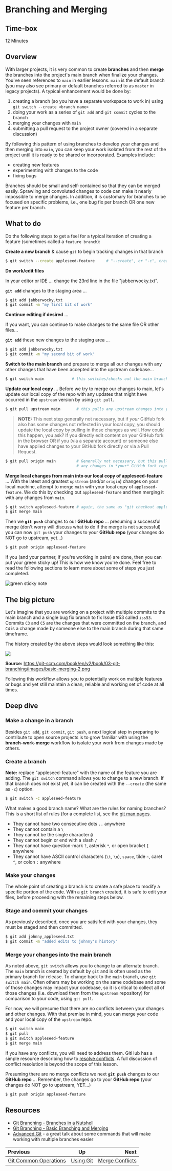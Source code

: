<!-- begin auto-generated title section -->
# Branching and Merging
<!-- end auto-generated section -->


## Time-box

12 Minutes

## Overview

With larger projects, it is very common to create **branches** and then **merge** the branches into the project's main branch when finalize your changes. You've seen references to `main` in earlier lessons. `main` is the default branch (you may also see primary or default branches referred to as `master` in legacy projects). A typical enhancement would be done by:

1. creating a branch (so you have a separate workspace to work in) using `git switch --create <branch name>`
1. doing your work as a series of `git add` and `git commit` cycles to the branch
1. merging your changes with `main`
1. submitting a pull request to the project owner (covered in a separate discussion)

By following this pattern of using branches to develop your changes and then merging into `main`, you can keep your work isolated from the rest of the project until it is ready to be shared or incorporated. Examples include:

* creating new features
* experimenting with changes to the code
* fixing bugs

Branches should be small and self-contained so that they can be merged easily. Sprawling and convoluted changes to code can make it nearly impossible to merge changes. In addition, it is customary for branches to be focused on specific problems, i.e., one bug fix per branch OR one new feature per branch.

## What to do

Do the following steps to get a feel for a typical iteration of creating a feature (sometimes called a `feature branch`):

**Create a new branch** & cause `git` to begin tracking changes in that branch

```bash
$ git switch --create appleseed-feature     # "--create", or "-c", creates a new branch named "appleseed-feature"
```

**Do work/edit files**

In your editor or IDE ... change the 23rd line in the file "jabberwocky.txt".

**`git add`** changes to the staging area ...

```bash
$ git add jabberwocky.txt
$ git commit -m "my first bit of work"
```

**Continue editing if desired** ...

If you want, you can continue to make changes to the same file OR other files...

**`git add`** these new changes to the staging area ...

```bash
$ git add jabberwocky.txt
$ git commit -m "my second bit of work"
```

**Switch to the main branch** and prepare to merge all our changes with any other changes that have been accepted into the upstream codebase...

```bash
$ git switch main            # this switches/checks out the main branch and is the same as "git checkout main"
```

**Update our local copy** ... Before we try to merge our changes to main, let's update our local copy of the repo with any updates that might have occurred in the `upstream` version by using `git pull`.

```bash
$ git pull upstream main       # this pulls any upstream changes into your computer
```

> **NOTE:** This next step generally not necessary, but if *your* GitHub fork also has some changes not reflected in your local copy, you should update the local copy by pulling in those changes as well. How could this happen, you ask? If you directly edit content on your GitHub fork in the browser OR if you (via a separate account) or someone else have applied changes to your GitHub fork directly or via a Pull Request.

```bash
$ git pull origin main         # Generally not necessary, but this pulls
                               # any changes in *your* GitHub fork repo to your computer
```

**Merge local changes from main into our local copy of appleseed-feature** ... With the latest and greatest `upstream` (and/or `origin`) changes on your local machine, attempt to merge `main` with your local copy of `appleseed-feature`. We do this by checking out `appleseed-feature` and then merging it with any changes from `main`.

```bash
$ git switch appleseed-feature # again, the same as "git checkout appleseed-feature"
$ git merge main
```

Then we **`git push`** changes to our **GitHub repo** ... presuming a successful merge (don't worry will discuss what to do if the merge is not successful) you can now `git push` your changes to your **GitHub repo** (your changes do NOT go to upstream, yet...)

```bash
$ git push origin appleseed-feature
```

If you (and your partner, if you're working in pairs) are done, then you can put your green sticky up! This is how we know you're done. Feel free to read the following sections to learn more about some of steps you just completed.

![green sticky note](images/Sticky-Note-02-Green-300px.png)

## The big picture

Let's imagine that you are working on a project with multiple commits to the main branch and a single bug fix branch to fix Issue #53 called `iss53`. Commits `C3` and `C5` are the changes that were committed on the branch, and `C4` is a change made by someone else to the main branch during that same timeframe.

The history created by the above steps would look something like this:

<img src="https://git-scm.com/book/en/v2/book/03-git-branching/images/basic-merging-2.png">

**Source:** https://git-scm.com/book/en/v2/book/03-git-branching/images/basic-merging-2.png

Following this workflow allows you to potentially work on multiple features or bugs and yet still maintain a clean, reliable and working set of code at all times.

## Deep dive

### Make a change in a branch

Besides `git add`, `git commit`, `git push`, a next logical step in preparing to contribute to open source projects is to grow familiar with using the **branch-work-merge** workflow to isolate your work from changes made by others.

### Create a branch

**Note:** replace "appleseed-feature" with the name of the feature you are adding. The `git switch` command allows you to change to a new branch. If that branch does not exist yet, it can be created with the `--create` (the same as `-c`) option.

```bash
$ git switch -c appleseed-feature
```

What makes a good branch name? What are the rules for naming branches? This is a short list of rules (for a complete list, see the [git man pages](https://mirrors.edge.kernel.org/pub/software/scm/git/docs/git-check-ref-format.html).

* They cannot have two consecutive dots `..` anywhere
* They cannot contain a `\`
* They cannot be the single character `@`
* They cannot begin or end with a slash `/`
* They cannot have question-mark `?`, asterisk `*`, or open bracket `[` anywhere
* They cannot have ASCII control characters (`\t`, `\n`), `space`, tilde `~`, caret `^`, or colon `:` anywhere

### Make your changes

The whole point of creating a branch is to create a safe place to modify a specific portion of the code. With a `git branch` created, it is safe to edit your files, before proceeding with the remaining steps below.

### Stage and commit your changes

As previously described, once you are satisifed with your changes, they must be staged and then committed.

```bash
$ git add johnny_appleseed.txt
$ git commit -m "added edits to johnny's history"
```

### Merge your changes into the main branch

As noted above, `git switch` allows you to change to an alternate branch. The `main` branch is created by default by `git` and is often used as the primary branch for release. To change back to the `main` branch, use `git switch main`. Often others may be working on the same codebase and some of those changes may impact your codebase, so it is critical to collect all of those changes (i.e. download them from the `upstream` repository) for comparison to your code, using `git pull`.

For now, we will presume that there are no conflicts between your changes and other changes. With that premise in mind, you can merge your code and your local copy of the `upstream` repo.

```bash
$ git switch main
$ git pull
$ git switch appleseed-feature
$ git merge main
```

If you have any conflicts, you will need to address them. GitHub has a simple resource describing how to [resolve conflicts](https://help.github.com/articles/resolving-a-merge-conflict-using-the-command-line/). A full discussion of conflict resolution is beyond the scope of this lesson.

Presuming there are no merge conflicts we next **`git push`** changes to our **GitHub repo** ... 
Remember, the changes go to your **GitHub repo** (your changes do NOT go to upstream, YET...)

```bash
$ git push origin appleseed-feature
```

## Resources

* [Git Branching - Branches in a Nutshell](https://git-scm.com/book/en/v2/Git-Branching-Branches-in-a-Nutshell)
* [Git Branching - Basic Branching and Merging](https://git-scm.com/book/en/v2/Git-Branching-Basic-Branching-and-Merging)
* [Advanced Git](https://youtu.be/4EOZvow1mk4) - a great talk about some commands that will make working with multiple branches easier

<!-- begin auto-generated nav-links section -->
| Previous                                            |               Up               |                                        Next |
| :-------------------------------------------------- | :----------------------------: | ------------------------------------------: |
| [Git Common Operations](./git_common_operations.md) | [Using Git](./git_overview.md) | [Merge Conflicts](./git_merge_conflicts.md) |
<!-- end auto-generated section -->
